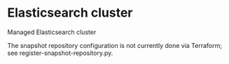# Elasticsearch cluster

Managed Elasticsearch cluster

The snapshot repository configuration is not currently done via Terraform;
see register-snapshot-repository.py.
